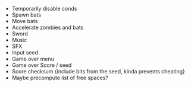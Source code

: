 - Temporarily disable conds
- Spawn bats
- Move bats
- Accelerate zombies and bats
- Sword
- Music
- SFX
- Input seed
- Game over menu
- Game over Score / seed
- Score checksum {include bits from the seed, kinda prevents cheating}
- Maybe precompute list of free spaces?
